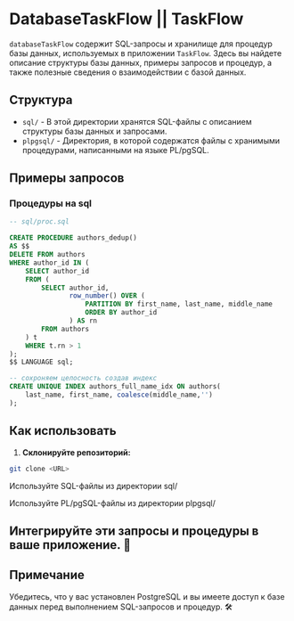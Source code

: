 # DatabaseTaskFlow || TaskFlow

`databaseTaskFlow` содержит SQL-запросы и хранилище для процедур базы данных, используемых в приложении `TaskFlow`. Здесь вы найдете описание структуры базы данных, примеры запросов и процедур, а также полезные сведения о взаимодействии с базой данных.

## Структура

- `sql/` - В этой директории хранятся SQL-файлы с описанием структуры базы данных и запросами.
- `plpgsql/` - Директория, в которой содержатся файлы с хранимыми процедурами, написанными на языке PL/pgSQL.

## Примеры запросов

### Процедуры на sql

```sql
-- sql/proc.sql

CREATE PROCEDURE authors_dedup()
AS $$
DELETE FROM authors
WHERE author_id IN (
    SELECT author_id
    FROM (
        SELECT author_id,
               row_number() OVER (
                   PARTITION BY first_name, last_name, middle_name
                   ORDER BY author_id
               ) AS rn
        FROM authors
    ) t
    WHERE t.rn > 1
);
$$ LANGUAGE sql;

-- сохроняем целосность создав индекс
CREATE UNIQUE INDEX authors_full_name_idx ON authors(
    last_name, first_name, coalesce(middle_name,'')
);
```

## Как использовать

1.  **Склонируйте репозиторий:**

```bash
git clone <URL>
```

Используйте SQL-файлы из директории sql/

Используйте PL/pgSQL-файлы из директории plpgsql/

## Интегрируйте эти запросы и процедуры в ваше приложение. 🚀

## Примечание

Убедитесь, что у вас установлен PostgreSQL и вы имеете доступ к базе данных перед выполнением SQL-запросов и процедур. 🛠️
